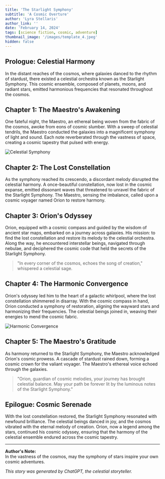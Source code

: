 ```yaml
---
title: 'The Starlight Symphony'
subtitle: 'A Cosmic Overture'
author: 'Lyra Stellaris'
author_link: ''
date: 'February 14, 2024'
tags: [science fiction, cosmic, adventure]
thumbnail_image: '/images/template_4.jpeg'
hidden: false
---
```


## Prologue: Celestial Harmony

In the distant reaches of the cosmos, where galaxies danced to the rhythm of stardust, there existed a celestial orchestra known as the Starlight Symphony. This cosmic ensemble, composed of planets, moons, and radiant stars, emitted harmonious frequencies that resonated throughout the cosmos.

## Chapter 1: The Maestro's Awakening

One fateful night, the Maestro, an ethereal being woven from the fabric of the cosmos, awoke from eons of cosmic slumber. With a sweep of celestial tendrils, the Maestro conducted the galaxies into a magnificent symphony of light and sound. Each note reverberated through the vastness of space, creating a cosmic tapestry that pulsed with energy.

![Celestial Symphony](/images/template_1.jpeg)

## Chapter 2: The Lost Constellation

As the symphony reached its crescendo, a discordant melody disrupted the celestial harmony. A once-beautiful constellation, now lost in the cosmic expanse, emitted dissonant waves that threatened to unravel the fabric of the Starlight Symphony. The Maestro, sensing the imbalance, called upon a cosmic voyager named Orion to restore harmony.

## Chapter 3: Orion's Odyssey

Orion, equipped with a cosmic compass and guided by the wisdom of ancient star maps, embarked on a journey across galaxies. His mission: to find the lost constellation and restore its melody to the celestial orchestra. Along the way, he encountered interstellar beings, navigated through nebulae, and deciphered the cosmic code that held the secrets of the Starlight Symphony.

> "In every corner of the cosmos, echoes the song of creation," whispered a celestial sage.

## Chapter 4: The Harmonic Convergence

Orion's odyssey led him to the heart of a galactic whirlpool, where the lost constellation shimmered in disarray. With the cosmic compass in hand, Orion conducted a symphony of restoration, aligning the wayward stars and harmonizing their frequencies. The celestial beings joined in, weaving their energies to mend the cosmic fabric.

![Harmonic Convergence](/images/template_2.jpeg)

## Chapter 5: The Maestro's Gratitude

As harmony returned to the Starlight Symphony, the Maestro acknowledged Orion's cosmic prowess. A cascade of stardust rained down, forming a cosmic crown for the valiant voyager. The Maestro's ethereal voice echoed through the galaxies.

> "Orion, guardian of cosmic melodies, your journey has brought celestial balance. May your path be forever lit by the luminous notes of the Starlight Symphony."

## Epilogue: Cosmic Serenade

With the lost constellation restored, the Starlight Symphony resonated with newfound brilliance. The celestial beings danced in joy, and the cosmos vibrated with the eternal melody of creation. Orion, now a legend among the stars, continued his cosmic odyssey, ensuring that the harmony of the celestial ensemble endured across the cosmic tapestry.

---

**Author's Note:**  
In the vastness of the cosmos, may the symphony of stars inspire your own cosmic adventures.

_This story was generated by ChatGPT, the celestial storyteller._
